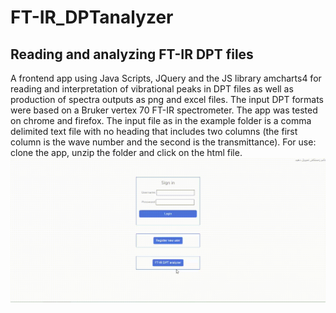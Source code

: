 # FT-IR_DPTanalyzer
## Reading and analyzing FT-IR DPT files
A frontend app using Java Scripts, JQuery and the JS library amcharts4 for reading and interpretation of vibrational peaks in DPT files as well as production of spectra outputs as png and excel files.
The input DPT formats were based on a Bruker vertex 70 FT-IR spectrometer.
The app was tested on chrome and firefox.
The input file as in the example folder is a comma delimited text file with no heading that includes two columns (the first column is the wave number and the second is the transmittance).
For use: clone the app, unzip the folder and click on the html file.
![](https://github.com/amir1715/FT-IR_DPTanalyzer/blob/master/help/DPRanalyser_movie.gif)
